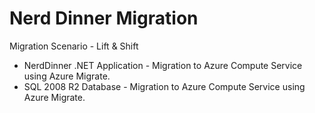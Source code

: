 # Nerd Dinner Migration
Migration Scenario - Lift & Shift
* NerdDinner .NET Application - Migration to Azure Compute Service using Azure Migrate.
* SQL 2008 R2 Database - Migration to Azure Compute Service using Azure Migrate.
